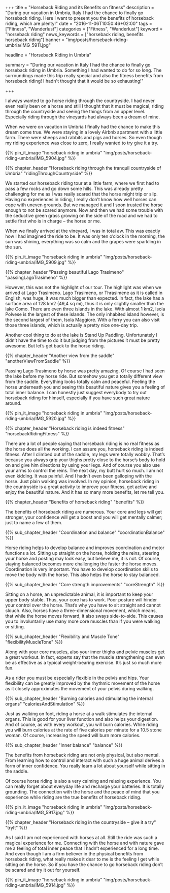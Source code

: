 +++
title = "Horseback Riding and its Benefits on fitness"
description = "During our vacation in Umbria, Italy I had the chance to finally go horseback riding. Here I want to present you the benefits of horseback riding, which are plenty!"
date = "2016-11-06T10:50:46+02:00"
tags = ["Fitness", "Wanderlust"]
categories = ["Fitness", "Wanderlust"]
keyword = "horseback riding"
news_keywords = ["horseback riding, benefits horseback riding"]
banner = "img/posts/horseback-riding-umbria/IMG_5911.jpg"

headline = "Horseback Riding in Umbria"

summary = "During our vacation in Italy I had the chance to finally go horseback riding in Umbria. Something I had wanted to do for so long. The surroundings made this trip really special and also the fitness benefits from horseback riding! I hadn't thought that it would be so exhausting!"

+++

I always wanted to go horse riding through the countryside. I had never even really been on a horse and still I thought that it must be magical, riding through the countryside and seeing the things from an upper level. Especially riding through the vineyards had always been a dream of mine.

When we were on vacation in Umbria I finally had the chance to make this dream come true. We were staying in a lovely Airbnb apartment with a little farm. There were sheeps and rabbits and pigs and horses. So even though my riding experience was close to zero, I really wanted to try give it a try.  

{{% pin_it_image "horseback riding in umbria" "img/posts/horseback-riding-umbria/IMG_5904.jpg" %}}

{{% chapter_header "Horseback riding through the tranquil countryside of Umbria" "ridingThroughCountryside" %}}

We started our horseback riding tour at a little farm, where we first had to pass a few rocks and go down some hills. This was already pretty challenging for me as I was really scared that the horse might trip or slip. Having no experiences in riding, I really don’t know how well horses can cope with uneven grounds. But we managed it and I soon trusted the horse enough to not be scared anymore. Now and then we had some trouble with the seductive green grass growing on the side of the road and we had to settle first who is in charge – the horse or me. 

When we finally arrived at the vineyard, I was in total aw. This was exactly how I had imagined the ride to be. It was only ten o’clock in the morning, the sun was shining, everything was so calm and the grapes were sparkling in the sun. 

{{% pin_it_image "horseback riding in umbria" "img/posts/horseback-riding-umbria/IMG_5909.jpg" %}}

{{% chapter_header "Passing beautiful Lago Trasimeno" "passingLagoTrasimeno" %}}

However, this was not the highlight of our tour. The highlight was when we arrived at Lago Trasimeno. Lago Trasimeno, or Thrasimene as it is called in English, was huge, it was much bigger than expected. In fact, the lake has a surface area of 128 km2 (49,4 sq mi), thus it is only slightly smaller than the lake Como. There are even three islands in the lake. With almost 1 km2, Isola Polvese is the largest of these islands. The only inhabited island however, is the second largest of them, Isola Maggiore. With a ferry you can also visit those three islands, which is actually a pretty nice one-day trip. 


Another cool thing to do at the lake is Stand Up Paddling.  Unfortunately I didn’t have the time to do it but judging from the pictures it must be pretty awesome. But let’s get back to the horse riding.

{{% chapter_header "Another view from the saddle" "anotherViewFromSaddle" %}}

Passing Lago Trasimeno by horse was pretty amazing. Of course I had seen the lake before my horse ride. But somehow you get a totally different view from the saddle. Everything looks totally calm and peaceful. Feeling the horse underneath you and seeing this beautiful nature gives you a feeling of total inner balance. I can honestly just suggest everybody to try out horseback riding for himself, especially if you have such great nature around. 

{{% pin_it_image "horseback riding in umbria" "img/posts/horseback-riding-umbria/IMG_5920.jpg" %}}

{{% chapter_header "Horseback riding is indeed fitness" "horsebackRidingFitness" %}}

There are a lot of people saying that horseback riding is no real fitness as the horse does all the working. I can assure you, horseback riding is indeed fitness. After I climbed out of the saddle, my legs were totally wobbly. That’s because you always grip your thighs pretty close to the horse’s body to hold on and give him directions by using your legs. And of course you also use your arms to control the reins. The next day, my butt hurt so much. I am not even kidding. It was painful. And I hadn’t even been galloping with the horse. Just plain walking was involved. In my opinion, horseback riding in the countryside is a great activity to improve your fitness, get active and enjoy the beautiful nature.  And it has so many more benefits, let me tell you. 

{{% chapter_header "Benefits of horseback riding" "benefits" %}}

The benefits of horseback riding are numerous. Your core and legs will get stronger, your confidence will get a boost and you will get mentally calmer; just to name a few of them.

{{% sub_chapter_header "Coordination and balance" "coordinationBalance" %}}

Horse riding helps to develop balance and improves coordination and motor functions a lot. Sitting up straight on the horse, holding the reins, steering your horse and posting may look easy, but believe me, it is not. Of course, staying balanced becomes more challenging the faster the horse moves. Coordination is very important. You have to develop coordination skills to move the body with the horse. This also helps the horse to stay balanced.

{{% sub_chapter_header "Core strength improvements" "coreStrength" %}}

Sitting on a horse, an unpredictable animal, it is important to keep your upper body stable. Thus, your core has to work. Poor posture will hinder your control over the horse. That’s why you have to sit straight and cannot slouch. Also, horses have a three-dimensional movement, which means, that while the horse moves forward, it also sways side-to-side. This causes you to involuntarily use many more core muscles than if you were walking or sitting. 

{{% sub_chapter_header "Flexibility and Muscle Tone" "flexibilityMuscleTone" %}}

Along with your core muscles, also your inner thighs and pelvic muscles get a great workout. In fact, experts say that the muscle strengthening can even be as effective as a typical weight-bearing exercise. It’s just so much more fun.


As a rider you must be especially flexible in the pelvis and hips. Your flexibility can be greatly improved by the rhythmic movement of the horse as it closely approximates the movement of your pelvis during walking. 

{{% sub_chapter_header "Burning calories and stimulating the internal organs" "caloriesAndStimulation" %}}

Just as walking on foot, riding a horse at a walk stimulates the internal organs. This is good for your liver function and also helps your digestion. And of course, as with every workout, you will burn calories. While riding you will burn calories at the rate of five calories per minute for a 10.5 stone woman. Of course, increasing the speed will burn more calories. 

{{% sub_chapter_header "Inner balance" "balance" %}}

The benefits from horseback riding are not only physical, but also mental. From learning how to control and interact with such a huge animal derives a form of inner confidence. You really learn a lot about yourself while sitting in the saddle. 


Of course horse riding is also a very calming and relaxing experience. You can really forget about everyday life and recharge your batteries. It is totally grounding. The connection with the horse and the peace of mind that you experience while riding are the true benefits of horseback riding. 

{{% pin_it_image "horseback riding in umbria" "img/posts/horseback-riding-umbria/IMG_5917.jpg" %}}

{{% chapter_header "Horseback riding in the countryside – give it a try" "tryIt" %}}

As I said I am not experienced with horses at all. Still the ride was such a magical experience for me. Connecting with the horse and with nature gave me a feeling of total inner peace that I hadn’t experienced for a long time. And even though I am a firm believer in the physical benefits from horseback riding, what really makes it dear to me is the feeling I get while sitting on the horse. So if you have the chance to go horseback riding don’t be scared and try it out for yourself.

{{% pin_it_image "horseback riding in umbria" "img/posts/horseback-riding-umbria/IMG_5914.jpg" %}}











